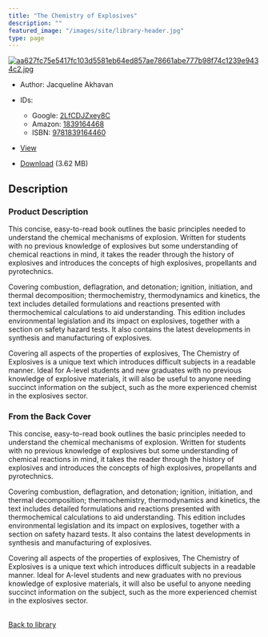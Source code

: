 ```yaml
---
title: "The Chemistry of Explosives"
description: ""
featured_image: "/images/site/library-header.jpg"
type: page
---
```


<a href="https://drive.google.com/uc?export=view&id=1sdIHHHAl0Lfr-Ajc9-UDU_QFZhto7aAA" target="_blank">![aa627fc75e5417fc103d5581eb64ed857ae78661abe777b98f74c1239e9434c2.jpg](/images/library/aa627fc75e5417fc103d5581eb64ed857ae78661abe777b98f74c1239e9434c2.jpg)</a>
* Author: Jacqueline Akhavan
* IDs:
  * Google: <a href="https://books.google.com/books?id=2LfCDJZxey8C" target="_blank">2LfCDJZxey8C</a>
  * Amazon: <a href="https://www.amazon.com/dp/1839164468" target="_blank">1839164468</a>
  * ISBN: <a href="https://www.worldcat.org/isbn/9781839164460" target="_blank">9781839164460</a>
* <a href="https://drive.google.com/uc?export=view&id=1sdIHHHAl0Lfr-Ajc9-UDU_QFZhto7aAA" target="_blank">View</a>

* [Download](https://drive.google.com/uc?export=download&id=1sdIHHHAl0Lfr-Ajc9-UDU_QFZhto7aAA) (3.62 MB)

## Description<div>
<h3>Product Description</h3>
<p>This concise, easy-to-read book outlines the basic principles needed to understand the chemical mechanisms of explosion. Written for students with no previous knowledge of explosives but some understanding of chemical reactions in mind, it takes the reader through the history of explosives and introduces the concepts of high explosives, propellants and pyrotechnics. </p>
<p>Covering combustion, deflagration, and detonation; ignition, initiation, and thermal decomposition; thermochemistry, thermodynamics and kinetics, the text includes detailed formulations and reactions presented with thermochemical calculations to aid understanding. This edition includes environmental legislation and its impact on explosives, together with a section on safety hazard tests. It also contains the latest developments in synthesis and manufacturing of explosives. </p>
<p>Covering all aspects of the properties of explosives, The Chemistry of Explosives is a unique text which introduces difficult subjects in a readable manner. Ideal for A-level students and new graduates with no previous knowledge of explosive materials, it will also be useful to anyone needing succinct information on the subject, such as the more experienced chemist in the explosives sector.</p>
<h3>From the Back Cover</h3>
<p>This concise, easy-to-read book outlines the basic principles needed to understand the chemical mechanisms of explosion. Written for students with no previous knowledge of explosives but some understanding of chemical reactions in mind, it takes the reader through the history of explosives and introduces the concepts of high explosives, propellants and pyrotechnics. </p>
<p>Covering combustion, deflagration, and detonation; ignition, initiation, and thermal decomposition; thermochemistry, thermodynamics and kinetics, the text includes detailed formulations and reactions presented with thermochemical calculations to aid understanding. This edition includes environmental legislation and its impact on explosives, together with a section on safety hazard tests. It also contains the latest developments in synthesis and manufacturing of explosives. </p>
<p>Covering all aspects of the properties of explosives, The Chemistry of Explosives is a unique text which introduces difficult subjects in a readable manner. Ideal for A-level students and new graduates with no previous knowledge of explosive materials, it will also be useful to anyone needing succinct information on the subject, such as the more experienced chemist in the explosives sector.</p></div>

<br />[Back to library](/library/)
